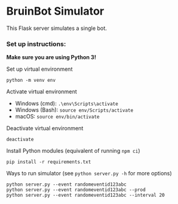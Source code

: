 # BruinBot Simulator

This Flask server simulates a single bot. 

### Set up instructions:
**Make sure you are using Python 3!**

Set up virtual environment

```
python -m venv env
```

Activate virtual environment

- Windows (cmd): `.\env\Scripts\activate`
- Windows (Bash): `source env/Scripts/activate`
- macOS: `source env/bin/activate`

Deactivate virtual environment
```
deactivate
```

Install Python modules (equivalent of running `npm ci`)

```
pip install -r requirements.txt
```

Ways to run simulator (see `python server.py -h` for more options)

```
python server.py --event randomeventid123abc
python server.py --event randomeventid123abc --prod
python server.py --event randomeventid123abc --interval 20
```
